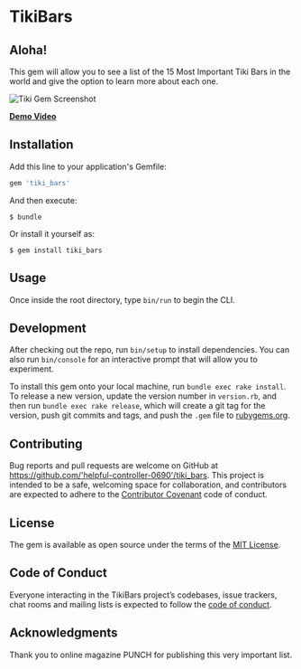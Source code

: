 # TikiBars 

## Aloha! 
This gem will allow you to see a list of the 15 Most Important Tiki Bars in the world and give the option to learn more about each one.

![Tiki Gem Screenshot](https://i.imgur.com/N0hkNmc.png)

<a href="https://youtu.be/FfaqY1bpg3w"><strong>Demo Video</strong></a>

## Installation

Add this line to your application's Gemfile:

```ruby
gem 'tiki_bars'
```

And then execute:

    $ bundle

Or install it yourself as:

    $ gem install tiki_bars

## Usage

Once inside the root directory, type `bin/run` to begin the CLI.

## Development

After checking out the repo, run `bin/setup` to install dependencies. You can also run `bin/console` for an interactive prompt that will allow you to experiment.

To install this gem onto your local machine, run `bundle exec rake install`. To release a new version, update the version number in `version.rb`, and then run `bundle exec rake release`, which will create a git tag for the version, push git commits and tags, and push the `.gem` file to [rubygems.org](https://rubygems.org).

## Contributing

Bug reports and pull requests are welcome on GitHub at https://github.com/'helpful-controller-0690'/tiki_bars. This project is intended to be a safe, welcoming space for collaboration, and contributors are expected to adhere to the [Contributor Covenant](http://contributor-covenant.org) code of conduct.

## License

The gem is available as open source under the terms of the [MIT License](https://opensource.org/licenses/MIT).

## Code of Conduct

Everyone interacting in the TikiBars project’s codebases, issue trackers, chat rooms and mailing lists is expected to follow the [code of conduct](https://github.com/'helpful-controller-0690'/tiki_bars/blob/master/CODE_OF_CONDUCT.md).

## Acknowledgments

Thank you to online magazine PUNCH for publishing this very important list.
